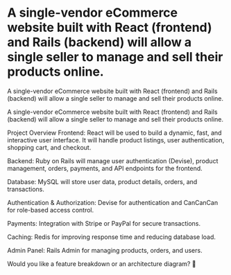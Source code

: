 # A single-vendor eCommerce website built with React (frontend) and Rails (backend) will allow a single seller to manage and sell their products online.
A single-vendor eCommerce website built with React (frontend) and Rails (backend) will allow a single seller to manage and sell their products online.


A single-vendor eCommerce website built with React (frontend) and Rails (backend) will allow a single seller to manage and sell their products online.

Project Overview
Frontend: React will be used to build a dynamic, fast, and interactive user interface. It will handle product listings, user authentication, shopping cart, and checkout.

Backend: Ruby on Rails will manage user authentication (Devise), product management, orders, payments, and API endpoints for the frontend.

Database: MySQL will store user data, product details, orders, and transactions.

Authentication & Authorization: Devise for authentication and CanCanCan for role-based access control.

Payments: Integration with Stripe or PayPal for secure transactions.

Caching: Redis for improving response time and reducing database load.

Admin Panel: Rails Admin for managing products, orders, and users.

Would you like a feature breakdown or an architecture diagram? 🚀
